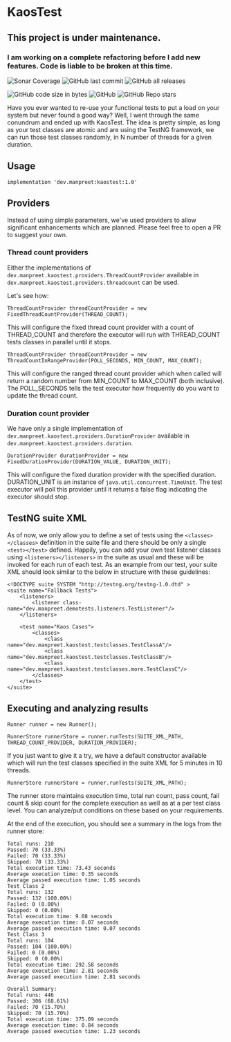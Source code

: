 # KaosTest

## This project is under maintenance.
### I am working on a complete refactoring before I add new features. Code is liable to be broken at this time.


![Sonar Coverage](https://img.shields.io/sonar/coverage/autopreet_KaosTest/master?server=https%3A%2F%2Fsonarcloud.io)
![GitHub last commit](https://img.shields.io/github/last-commit/autopreet/KaosTest)
![GitHub all releases](https://img.shields.io/github/downloads/autopreet/KaosTest/total)

![GitHub code size in bytes](https://img.shields.io/github/languages/code-size/autopreet/KaosTest)
![GitHub](https://img.shields.io/github/license/autopreet/KaosTest)
![GitHub Repo stars](https://img.shields.io/github/stars/autopreet/KaosTest?style=social)

Have you ever wanted to re-use your functional tests to put a load on your system but never found a good way? Well, I went through the same conundrum and ended up with KaosTest.
The idea is pretty simple, as long as your test classes are atomic and are using the TestNG framework, we can run those test classes randomly, in N number of threads for a given duration.

## Usage

```implementation 'dev.manpreet:kaostest:1.0'```

## Providers

Instead of using simple parameters, we've used providers to allow significant enhancements which are planned. Please feel free to open a PR to suggest your own.

### Thread count providers

Either the implementations of ```dev.manpreet.kaostest.providers.ThreadCountProvider``` available in ```dev.manpreet.kaostest.providers.threadcount``` can be used. 

Let's see how:

```ThreadCountProvider threadCountProvider = new FixedThreadCountProvider(THREAD_COUNT);```

This will configure the fixed thread count provider with a count of THREAD_COUNT and therefore the executor will run with THREAD_COUNT tests classes in parallel until it stops.

```ThreadCountProvider threadCountProvider = new ThreadCountInRangeProvider(POLL_SECONDS, MIN_COUNT, MAX_COUNT);```

This will configure the ranged thread count provider which when called will return a random number from MIN_COUNT to MAX_COUNT (both inclusive). 
The POLL_SECONDS tells the test executor how frequently do you want to update the thread count.


### Duration count provider

We have only a single implementation of ```dev.manpreet.kaostest.providers.DurationProvider``` available in ```dev.manpreet.kaostest.providers.duration```.

```DurationProvider durationProvider = new FixedDurationProvider(DURATION_VALUE, DURATION_UNIT);```

This will configure the fixed duration provider with the specified duration. DURATION_UNIT is an instance of ```java.util.concurrent.TimeUnit```.
The test executor will poll this provider until it returns a false flag indicating the executor should stop.



## TestNG suite XML

As of now, we only allow you to define a set of tests using the ```<classes></classes>``` definition in the suite file and there should be only a single ```<test></test>``` defined.
Happily, you can add your own test listener classes using ```<listeners></listeners>``` in the suite as usual and these will be invoked for each run of each test.
As an example from our test, your suite XML should look similar to the below in structure with these guidelines:
```
<!DOCTYPE suite SYSTEM "http://testng.org/testng-1.0.dtd" >
<suite name="Fallback Tests">
    <listeners>
        <listener class-name="dev.manpreet.demotests.listeners.TestListener"/>
    </listeners>

    <test name="Kaos Cases">
        <classes>
            <class name="dev.manpreet.kaostest.testclasses.TestClassA"/>
            <class name="dev.manpreet.kaostest.testclasses.TestClassB"/>
            <class name="dev.manpreet.kaostest.testclasses.more.TestClassC"/>
        </classes>
    </test>
</suite>
```


## Executing and analyzing results

```Runner runner = new Runner();```

```RunnerStore runnerStore = runner.runTests(SUITE_XML_PATH, THREAD_COUNT_PROVIDER, DURATION_PROVIDER);```

If you just want to give it a try, we have a default constructor available which will run the test classes specified in the suite XML for 5 minutes in 10 threads.

```RunnerStore runnerStore = runner.runTests(SUITE_XML_PATH);```


The runner store maintains execution time, total run count, pass count, fail count & skip count for the complete execution as well as at a per test class level.
You can analyze/put conditions on these based on your requirements.

At the end of the execution, you should see a summary in the logs from the runner store:
```Test Class 1
Total runs: 210
Passed: 70 (33.33%)	
Failed: 70 (33.33%)	
Skipped: 70 (33.33%)	
Total execution time: 73.43 seconds	
Average execution time: 0.35 seconds	
Average passed execution time: 1.05 seconds
Test Class 2
Total runs: 132
Passed: 132 (100.00%)	
Failed: 0 (0.00%)	
Skipped: 0 (0.00%)	
Total execution time: 9.08 seconds	
Average execution time: 0.07 seconds	
Average passed execution time: 0.07 seconds
Test Class 3
Total runs: 104
Passed: 104 (100.00%)	
Failed: 0 (0.00%)	
Skipped: 0 (0.00%)	
Total execution time: 292.58 seconds	
Average execution time: 2.81 seconds	
Average passed execution time: 2.81 seconds

Overall Summary:
Total runs: 446
Passed: 306 (68.61%)	
Failed: 70 (15.70%)	
Skipped: 70 (15.70%)	
Total execution time: 375.09 seconds	
Average execution time: 0.84 seconds	
Average passed execution time: 1.23 seconds
```

